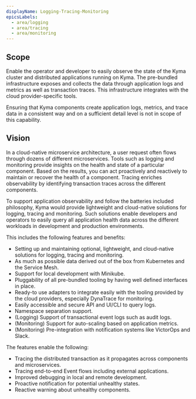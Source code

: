 ```yaml
---
displayName: Logging-Tracing-Monitoring
epicsLabels:
  - area/logging
  - area/tracing
  - area/monitoring
---
```


 ## Scope
Enable the operator and developer to easily observe the state of the Kyma cluster and distributed applications running on Kyma. The pre-bundled infrastructure exposes and collects the data through application logs and metrics as well as transaction traces. This infrastructure integrates with the cloud provider-specific tools.

Ensuring that Kyma components create application logs, metrics, and trace data in a consistent way and on a sufficient detail level is not in scope of this capability.

 ## Vision
In a cloud-native microservice architecture, a user request often flows through dozens of different microservices. Tools such as logging and monitoring provide insights on the health and state of a particular component. Based on the results, you can act proactively and reactively to maintain or recover the health of a component. Tracing enriches observability by identifying transaction traces across the different components.

To support application observability and follow the batteries included philosophy, Kyma would provide lightweight and cloud-native solutions for logging, tracing and monitoring. Such solutions enable developers and operators to easily query all application health data across the different workloads in development and production environments.

This includes the following features and benefits:
* Setting up and maintaining optional, lightweight, and cloud-native solutions for logging, tracing and monitoring.
* As much as possible data derived out of the box from Kubernetes and the Service Mesh.
* Support for local development with Minikube.
* Pluggability of all pre-bundled tooling by having well defined interfaces in place.
* Ready-to use adapters to integrate easily with the tooling provided by the cloud providers, especially DynaTrace for monitoring.
* Easily accessible and secure API and UI/CLI to query logs.
* Namespace separation support.
* (Logging) Support of transactional event logs such as audit logs.
* (Monitoring) Support for auto-scaling based on application metrics.
* (Monitoring) Pre-integration with notification systems like VictorOps and Slack.

The features enable the following:
* Tracing the distributed transaction as it propagates across components and microservices.
* Tracing end-to-end Event flows including external applications.
* Improved debugging in local and remote development.
* Proactive notification for potential unhealthy states.
* Reactive warning about unhealthy components.

